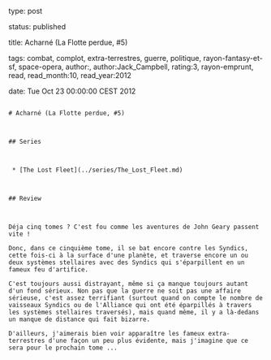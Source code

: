 type: post
status: published
title: Acharné (La Flotte perdue, #5)
tags:  combat,  complot,  extra-terrestres,  guerre,  politique,  rayon-fantasy-et-sf,  space-opera, author:, author:Jack_Campbell, rating:3, rayon-emprunt, read, read_month:10, read_year:2012
date: Tue Oct 23 00:00:00 CEST 2012
~~~~~~
# Acharné (La Flotte perdue, #5)

## Series

 * [The Lost Fleet](../series/The_Lost_Fleet.md)

## Review

Déja cinq tomes ? C'est fou comme les aventures de John Geary passent vite !  
Donc, dans ce cinquième tome, il se bat encore contre les Syndics, cette fois-ci à la surface d'une planète, et traverse encore un ou deux systèmes stellaires avec des Syndics qui s'éparpillent en un fameux feu d'artifice.  
C'est toujours aussi distrayant, même si ça manque toujours autant d'un fond sérieux. Non pas que la guerre ne soit pas une affaire sérieuse, c'est assez terrifiant (surtout quand on compte le nombre de vaisseaux Syndics ou de l'Alliance qui ont été éparpillés à travers les systèmes stellaires traversés), mais quand même, il y a là-dedans un manque de distance qui fait bizarre.  
D'ailleurs, j'aimerais bien voir apparaître les fameux extra-terrestres d'une façon un peu plus évidente, mais j'imagine que ce sera pour le prochain tome ...